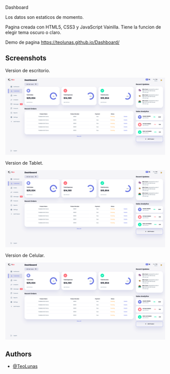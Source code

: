 Dashboard

Los datos son estaticos de momento.

Pagina creada con HTML5, CSS3 y JavaScript Vainilla. Tiene la funcion de elegir tema oscuro o claro.

Demo de pagina https://teolunas.github.io/Dashboard/

## Screenshots

Version de escritorio. 

![App Screenshot](https://github.com/TeoLunas/Dashboard/blob/main/images/Web.png)

Version de Tablet. 

![App Screenshot](https://github.com/TeoLunas/Dashboard/blob/main/images/Web.png)

Version de Celular. 

![App Screenshot](https://github.com/TeoLunas/Dashboard/blob/main/images/Web.png)


## Authors

- [@TeoLunas](https://github.com/TeoLunas)

